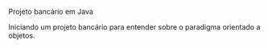 Projeto bancário em Java

Iniciando um projeto bancário para entender sobre o paradigma orientado a objetos.